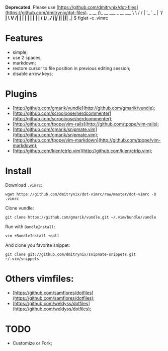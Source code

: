 
**Deprecated**. Please use
[https://github.com/dmitrynix/dot-files](https://github.com/dmitrynix/dot-files).
                               _
                        __   _(_)_ __ ___  _ __ ___
                        \ \ / / | '_ ` _ \| '__/ __|
                         \ V /| | | | | | | | | (__
                      (_) \_/ |_|_| |_| |_|_|  \___|
                                                          $ figlet -c .vimrc

# Features

* simple;
* use 2 spaces;
* markdown;
* restore cursor to file position in previous editing session;
* disable arrow keys;

# Plugins

* [http://github.com/gmarik/vundle](http://github.com/gmarik/vundle);
* [http://github.com/scrooloose/nerdcommenter](http://github.com/scrooloose/nerdcommenter);
* [http://github.com/tpope/vim-rails](http://github.com/tpope/vim-rails);
* [http://github.com/gmarik/snipmate.vim](http://github.com/gmarik/snipmate.vim);
* [http://github.com/tpope/vim-markdown](http://github.com/tpope/vim-markdown);
* [http://github.com/kien/ctrlp.vim](http://github.com/kien/ctrlp.vim);

# Install

Download `.vimrc`:

    wget https://github.com/dmitrynix/dot-vimrc/raw/master/dot-vimrc -O .vimrc

Clone vundle:

    git clone https://github.com/gmarik/vundle.git ~/.vim/bundle/vundle

Run with `BundleInstall`:

    vim +BundleInstall +qall

And clone you favorite snippet:

    git clone git://github.com/dmitrynix/snipmate-snippets.git ~/.vim/snippets

# Others vimfiles:

* [https://github.com/samflores/dotfiles](https://github.com/samflores/dotfiles);
* [https://github.com/weldyss/dotfiles](https://github.com/weldyss/dotfiles);

# TODO

* Customize or Fork;
